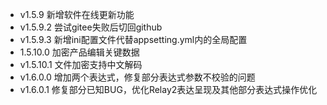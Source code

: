 - v1.5.9 新增软件在线更新功能
- v1.5.9.2 尝试gitee失败后切回github
- v1.5.9.3 新增ini配置文件代替appsetting.yml内的全局配置
- 1.5.10.0 加密产品编辑关键数据
- v1.5.10.1 文件加密支持中文解码
- v1.6.0.0 增加两个表达式，修复部分表达式参数不校验的问题
- v1.6.0.1 修复部分已知BUG，优化Relay2表达呈现及其他部分表达式操作优化